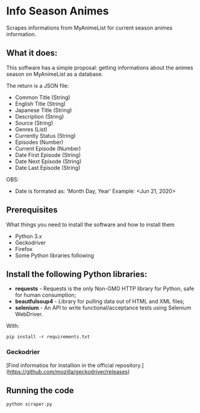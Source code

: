 # Info Season Animes
Scrapes informations from MyAnimeList for current season animes information.

## What it does:

This software has a simple proposal: getting informations about the animes season on MyAnimeList as a database.

The return is a JSON file:
- Common Title (String)
- English Title (String)
- Japanese Title (String)
- Description (String)
- Source (String)
- Genres (List)
- Currently Status (String)
- Episodes (Number)
- Current Episode (Number)
- Date First Episode (String)
- Date Next Episode (String)
- Date Last Episode (String)

OBS:
- Date is formated as: 'Month Day, Year'
Example: <Jun 21, 2020>

## Prerequisites

What things you need to install the software and how to install them

* Python 3.x
* Geckodriver
* Firefox
* Some Python libraries following

## Install the following Python libraries:

* **requests** - Requests is the only Non-GMO HTTP library for Python, safe for human consumption;
* **beautfulsoup4** - Library for pulling data out of HTML and XML files;
* **selenium** - An API to write functional/acceptance tests using Selenium WebDriver.

With:
```
pip install -r requirements.txt
```
### Geckodrier

[Find informatios for installion in the official repository.]
(https://github.com/mozilla/geckodriver/releases)

## Running the code
```
python scraper.py
```
